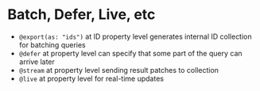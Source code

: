 # Batch, Defer, Live, etc

- `@export(as: "ids")` at ID property level generates internal ID collection for batching queries
- `@defer` at property level can specify that some part of the query can arrive later
- `@stream` at property level sending result patches to collection
- `@live` at property level for real-time updates

